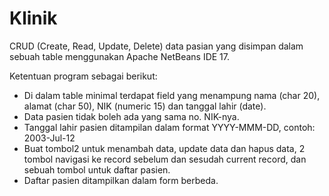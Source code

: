 # Klinik
CRUD (Create, Read, Update, Delete) data pasian yang disimpan dalam sebuah table menggunakan Apache NetBeans IDE 17.

Ketentuan program sebagai berikut:
-	Di dalam table minimal terdapat field yang menampung nama (char 20), alamat (char 50), NIK (numeric 15) dan tanggal lahir (date).
-	Data pasien tidak boleh ada yang sama no. NIK-nya.
- Tanggal lahir pasien ditampilan dalam format YYYY-MMM-DD, contoh: 2003-Jul-12
-	Buat tombol2 untuk menambah data, update data dan hapus data, 2 tombol navigasi ke record sebelum dan sesudah current record, dan sebuah tombol untuk daftar pasien.
-	Daftar pasien ditampilkan dalam form berbeda.

